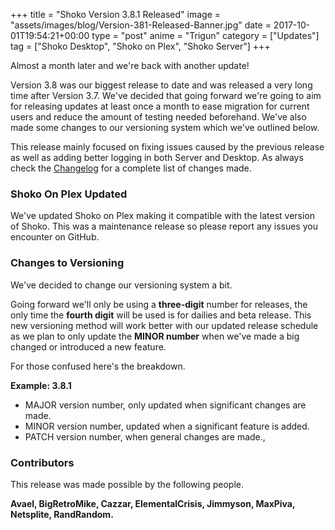 +++
title = "Shoko Version 3.8.1 Released"
image = "assets/images/blog/Version-381-Released-Banner.jpg"
date = 2017-10-01T19:54:21+00:00
type = "post"
anime = "Trigun"
category = ["Updates"]
tag = ["Shoko Desktop", "Shoko on Plex", "Shoko Server"]
+++

Almost a month later and we're back with another update!

Version 3.8 was our biggest release to date and was released a very long time after Version 3.7. We've decided that going forward we're going to aim for releasing updates at least once a month to ease migration for current users and reduce the amount of testing needed beforehand. We've also made some changes to our versioning system which we've outlined below.

This release mainly focused on fixing issues caused by the previous release as well as adding better logging in both Server and Desktop. As always check the [Changelog](https://docs.shokoanime.com/changelog.html) for a complete list of changes made.

### Shoko On Plex Updated

We've updated Shoko on Plex making it compatible with the latest version of Shoko. This was a maintenance release so please report any issues you encounter on GitHub.

### Changes to Versioning

We've decided to change our versioning system a bit.

Going forward we'll only be using a **three-digit** number for releases, the only time the **fourth digit** will be used is for dailies and beta release. This new versioning method will work better with our updated release schedule as we plan to only update the **MINOR number** when we've made a big changed or introduced a new feature.

For those confused here's the breakdown.

**Example: 3.8.1**

-   MAJOR version number, only updated when significant changes are made.
-   MINOR version number, updated when a significant feature is added.
-   PATCH version number, when general changes are made.,

### Contributors

This release was made possible by the following people.

**Avael, BigRetroMike, Cazzar, ElementalCrisis, Jimmyson, MaxPiva, Netsplite, RandRandom.**

